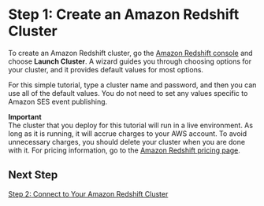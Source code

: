 # Step 1: Create an Amazon Redshift Cluster<a name="event-publishing-redshift-cluster"></a>

To create an Amazon Redshift cluster, go the [Amazon Redshift console](https://console.aws.amazon.com/redshift/) and choose **Launch Cluster**\. A wizard guides you through choosing options for your cluster, and it provides default values for most options\.

For this simple tutorial, type a cluster name and password, and then you can use all of the default values\. You do not need to set any values specific to Amazon SES event publishing\.

**Important**  
The cluster that you deploy for this tutorial will run in a live environment\. As long as it is running, it will accrue charges to your AWS account\. To avoid unnecessary charges, you should delete your cluster when you are done with it\. For pricing information, go to the [Amazon Redshift pricing page](https://aws.amazon.com/redshift/pricing/)\.   


## Next Step<a name="event-publishing-redshift-cluster-next-step"></a>

[Step 2: Connect to Your Amazon Redshift Cluster](event-publishing-redshift-cluster-connect.md)